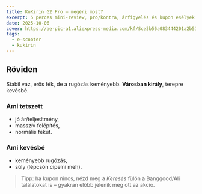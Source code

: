 ```yaml
---
title: KuKirin G2 Pro – megéri most?
excerpt: 5 perces mini-review, pro/kontra, árfigyelés és kupon esélyek.
date: 2025-10-06
cover: https://ae-pic-a1.aliexpress-media.com/kf/Sce3b56a083444201a2b513679ec074b1W.jpg
tags:
  - e-scooter
  - kukirin
---
```


## Röviden
Stabil váz, erős fék, de a rugózás keményebb. **Városban király**, terepre kevésbé.

### Ami tetszett
- jó ár/teljesítmény,
- masszív felépítés,
- normális fékút.

### Ami kevésbé
- keményebb rugózás,
- súly (lépcsőn cipelni meh).

> Tipp: ha kupon nincs, nézd meg a *Keresés* fülön a Banggood/Ali találatokat is – gyakran előbb jelenik meg ott az akció.
